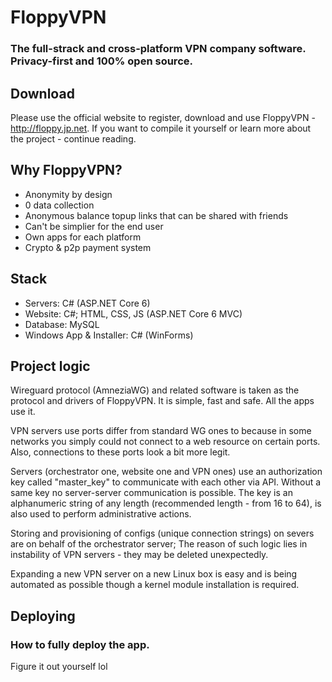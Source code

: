 # FloppyVPN
### The full-strack and cross-platform VPN company software. Privacy-first and 100% open source.

## Download
Please use the official website to register, download and use FloppyVPN - http://floppy.jp.net. 
If you want to compile it yourself or learn more about the project - continue reading.

## Why FloppyVPN?
- Anonymity by design
- 0 data collection
- Anonymous balance topup links that can be shared with friends
- Can't be simplier for the end user
- Own apps for each platform
- Crypto & p2p payment system

## Stack
- Servers: C# (ASP.NET Core 6)
- Website: C#; HTML, CSS, JS (ASP.NET Core 6 MVC)
- Database: MySQL
- Windows App & Installer: C# (WinForms)

## Project logic

Wireguard protocol (AmneziaWG) and related software is taken as the protocol and drivers of FloppyVPN. It is simple, fast and safe. All the apps use it.

VPN servers use ports differ from standard WG ones to because in some networks you simply could not connect to a web resource on certain ports. Also, connections to these ports look a bit more legit.

Servers (orchestrator one, website one and VPN ones) use an authorization key called "master_key" to communicate with each other via API. Without a same key no server-server communication is possible. The key is an alphanumeric string of any length (recommended length - from 16 to 64), is also used to perform administrative actions.

Storing and provisioning of configs (unique connection strings) on severs are on behalf of the orchestrator server; The reason of such logic lies in instability of VPN servers - they may be deleted unexpectedly.

Expanding a new VPN server on a new Linux box is easy and is being automated as possible though a kernel module installation is required.

## Deploying
### How to fully deploy the app.

Figure it out yourself lol